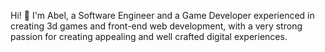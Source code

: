 Hi! 👋 I'm Abel, a Software Engineer and a Game Developer 
experienced in creating 3d games and front-end web development,
with a very strong passion for creating appealing 
and well crafted digital experiences.
